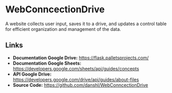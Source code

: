 # WebConncectionDrive
A website collects user input, saves it to a drive, and updates a control table for efficient organization and management of the data.
 

Links
------
- **Documentation Google Drive:** https://flask.palletsprojects.com/
- **Documentation Google Sheets:** https://developers.google.com/sheets/api/guides/concepts
- **API Google Drive:** https://developers.google.com/drive/api/guides/about-files
- **Source Code:** https://github.com/danshl/WebConncectionDrive

